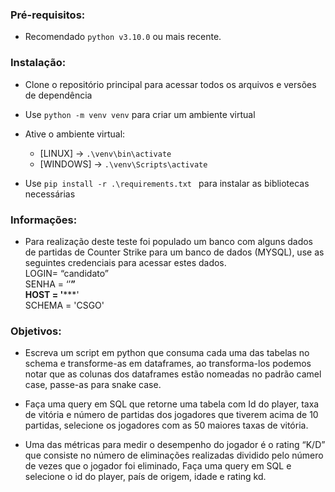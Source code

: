 
### Pré-requisitos:
- Recomendado `python v3.10.0` ou mais recente.

### Instalação:
- Clone o repositório principal para acessar todos os arquivos e versões de dependência
- Use `python -m venv venv` para criar um ambiente virtual
- Ative o ambiente virtual:
  - [LINUX]   -> `.\venv\bin\activate`
  - [WINDOWS] -> `.\venv\Scripts\activate`

- Use `pip install -r .\requirements.txt ` para instalar as bibliotecas necessárias


### Informações:
- Para realização deste teste foi populado um banco com alguns dados de partidas de Counter Strike para um banco de dados (MYSQL), use as seguintes credenciais para acessar estes dados.\
LOGIN= “candidato”\
SENHA = ‘’********”\
HOST = '***********'\
SCHEMA = 'CSGO'

### Objetivos:
- Escreva um script em python que consuma cada uma das tabelas no schema e transforme-as em dataframes, ao transforma-los podemos notar que as colunas dos dataframes estão nomeadas no padrão camel case, passe-as para snake case.

- Faça uma query em SQL que retorne uma tabela com Id do player, taxa de vitória e número de partidas dos jogadores que tiverem acima de 10 partidas, selecione os jogadores com as 50 maiores taxas de vitória.

- Uma das métricas para medir o desempenho do jogador é o rating “K/D” que consiste no número de eliminações realizadas dividido pelo número de vezes que o jogador foi eliminado, Faça uma query em SQL e selecione o id do player, país de origem, idade e rating kd.
